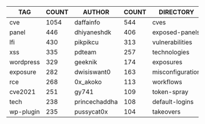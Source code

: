 |    TAG    | COUNT |    AUTHOR     | COUNT |    DIRECTORY     | COUNT | SEVERITY | COUNT |  TYPE   | COUNT |
|-----------|-------|---------------|-------|------------------|-------|----------|-------|---------|-------|
| cve       |  1054 | daffainfo     |   544 | cves             |  1059 | info     |  1067 | http    |  2903 |
| panel     |   446 | dhiyaneshdk   |   406 | exposed-panels   |   447 | high     |   788 | file    |    57 |
| lfi       |   430 | pikpikcu      |   313 | vulnerabilities  |   421 | medium   |   621 | network |    49 |
| xss       |   335 | pdteam        |   257 | technologies     |   227 | critical |   384 | dns     |    17 |
| wordpress |   329 | geeknik       |   174 | exposures        |   199 | low      |   169 |         |       |
| exposure  |   282 | dwisiswant0   |   163 | misconfiguration |   188 | unknown  |     6 |         |       |
| rce       |   268 | 0x_akoko      |   113 | workflows        |   185 |          |       |         |       |
| cve2021   |   251 | gy741         |   109 | token-spray      |   147 |          |       |         |       |
| tech      |   238 | princechaddha |   108 | default-logins   |    77 |          |       |         |       |
| wp-plugin |   235 | pussycat0x    |   104 | takeovers        |    67 |          |       |         |       |
